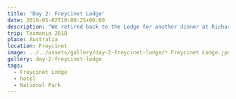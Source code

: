 ```yaml
---
title: 'Day 2: Freycinet Lodge'
date: 2018-05-02T10:00:25+00:00
description: "We retired back to the Lodge for another dinner at Richardson's Bistro. Today there wasn't much of a sunset, just a gradual fading of the light."
trip: Tasmania 2018
place: Australia
location: Freycinet
image: ../../assets/gallery/day-2-freycinet-lodge/* Freycinet Lodge.jpeg
gallery: day-2-freycinet-lodge
tags:
  - Freycinet Lodge
  - hotel
  - National Park
---
```

